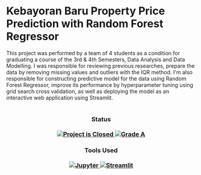 # Kebayoran Baru Property Price Prediction with Random Forest Regressor
This project was performed by a team of 4 students as a condition for graduating a course of the 3rd & 4th Semesters, Data Analysis and Data Modelling. I was responsible for reviewing previous researches, prepare the data by removing missing values and outliers with the IQR method. I'm also responsible for constructing predictive model for the data using Random Forest Regressor, improve its performance by hyperparameter tuning using grid search cross validation, as well as deploying the model as an interactive web application using Streamlit.
#

<H3 align="center">
  Status<br><br>
  <a href=#>
    <img src="https://img.shields.io/badge/Project_Status-Closed-red.svg" alt="Project is Closed">
  </a>
  <a href=#>
    <img src="https://img.shields.io/badge/Final_Grade-A-green.svg" alt="Grade A">
  </a>
</H3>

<H3 align="center">
  Tools Used<br><br>
  <a href=#>
    <img src="https://img.shields.io/badge/Made%20with-Jupyter-f37626?style=for-the-badge&logo=jupyter" alt="Jupyter">
  </a>
  <a href=#>
    <img src="https://img.shields.io/badge/Made%20with-Streamlit-ff4b4b?style=for-the-badge&logo=streamlit" alt="Streamlit">
  </a>
</H3>

#
